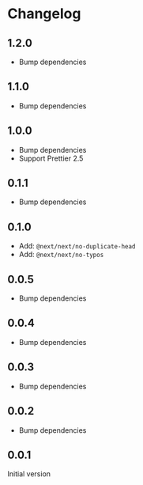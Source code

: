 # Changelog

## 1.2.0

- Bump dependencies

## 1.1.0

- Bump dependencies

## 1.0.0

- Bump dependencies
- Support Prettier 2.5

## 0.1.1

- Bump dependencies

## 0.1.0

- Add: `@next/next/no-duplicate-head`
- Add: `@next/next/no-typos`

## 0.0.5

- Bump dependencies

## 0.0.4

- Bump dependencies

## 0.0.3

- Bump dependencies

## 0.0.2

- Bump dependencies

## 0.0.1

Initial version

